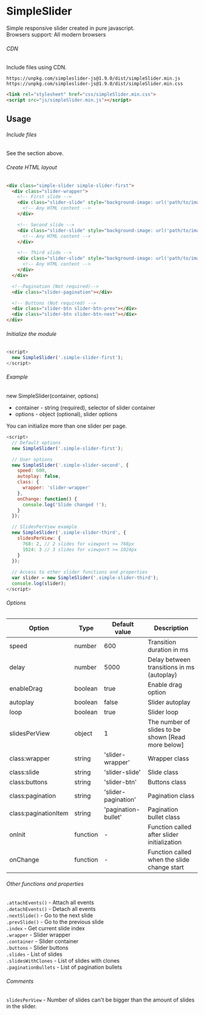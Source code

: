 # SimpleSlider
Simple responsive slider created in pure javascript.
<br> Browsers support: All modern browsers



###### CDN
Include files using CDN.

```
https://unpkg.com/simpleslider-js@1.9.0/dist/simpleSlider.min.js
https://unpkg.com/simpleslider-js@1.9.0/dist/simpleSlider.min.css
```

```html
<link rel="stylesheet" href="css/simpleSlider.min.css"> 
<script src="js/simpleSlider.min.js"></script>  
```
## Usage

###### Include files
See the section above.

###### Create HTML layout
```html
<div class="simple-slider simple-slider-first">
  <div class="slider-wrapper">
    <!-- First slide -->
    <div class="slider-slide" style="background-image: url('path/to/image')">
      <!-- Any HTML content -->
    </div>

    <!-- Second slide -->
    <div class="slider-slide" style="background-image: url('path/to/image')">
      <!-- Any HTML content -->
    </div>

    <!-- Third slide -->
    <div class="slider-slide" style="background-image: url('path/to/image')">
      <!-- Any HTML content -->
    </div>
  </div>

  <!--Pagination (Not required)-->
  <div class="slider-pagination"></div>

  <!-- Buttons (Not required) -->
  <div class="slider-btn slider-btn-prev"></div>
  <div class="slider-btn slider-btn-next"></div> 
</div>
```

###### Initialize the module
```javascript
<script>
  new SimpleSlider('.simple-slider-first');
</script>
```


###### Example
new SimpleSlider(container, options)

* container - string (required), selector of slider container
* options - object (optional), slider options

You can initialize more than one slider per page.

```javascript
<script>
  // Default options
  new SimpleSlider('.simple-slider-first');  

  // User options
  new SimpleSlider('.simple-slider-second', {
    speed: 600,
    autoplay: false,
    class: {
      wrapper: 'slider-wrapper'
    },
    onChange: function() {
      console.log('Slide changed !');
    }
  });

  // SlidesPerView example
  new SimpleSlider('.simple-slider-third', {
    slidesPerView: {
      768: 2, // 2 slides for viewport >= 768px
      1024: 3 // 3 slides for viewport >= 1024px
    }
  });
  
  // Access to other slider functions and properties
  var slider = new SimpleSlider('.simple-slider-third');
  console.log(slider);
</script>
```

###### Options

| Option  | Type | Default value | Description |
| ----- | ----- | ----- | ----- |
| speed | number | 600 | Transition duration in ms |
| delay | number | 5000 | Delay between transitions in ms (autoplay) |
| enableDrag | boolean | true | Enable drag option | 
| autoplay | boolean | false | Slider autoplay |
| loop | boolean | true | Slider loop |
| slidesPerView | object | 1 | The number of slides to be shown [Read more below] |
| class:wrapper | string | 'slider-wrapper' | Wrapper class |
| class:slide | string | 'slider-slide' | Slide class |
| class:buttons | string | 'slider-btn' | Buttons class |
| class:pagination | string | 'slider-pagination' | Pagination class |
| class:paginationItem | string | 'pagination-bullet' | Pagination bullet class |
| onInit | function | - | Function called after slider initialization |
| onChange | function | - | Function called when the slide change start |

###### Other functions and properties

`.attachEvents()` - Attach all events <br>
`.detachEvents()` - Detach all events <br>
`.nextSlide()` - Go to the next slide <br>
`.prevSlide()` - Go to the previous slide <br>
`.index` - Get current slide index <br>
`.wrapper` - Slider wrapper <br>
`.container` - Slider container <br>
`.buttons` - Slider buttons <br>
`.slides` - List of slides <br>
`.slidesWithClones` - List of slides with clones<br>
`.paginationBullets` - List of pagination bullets

###### Comments

`slidesPerView` - Number of slides can't be bigger than the amount of slides in the slider.
